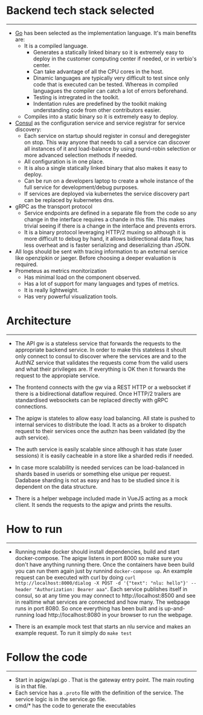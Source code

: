 # Backend tech stack selected
******

  - [Go](https://golang.org/) has been selected as the implementation language. It's main benefits are:
    - It is a compiled language. 
      - Generates a statically linked binary so it is extremely easy to deploy in the customer computing center if needed, or in verbio's center.
      - Can take advantage of all the CPU cores in the host.
      - Dinamic languages are typically very difficult to test since only code that is executed can be tested. Whereas in compiled languagues the compiler can catch a lot of errors beforehand.
      - Testing is intregrated in the toolkit.
      - Indentation rules are predefined by the toolkit making understanding code from other contributors easier.
    - Compiles into a static binary so it is extremely easy to deploy.
  - [Consul](https://www.consul.io/) as the configuration service and service registrar for service discovery:
    - Each service on startup should register in consul and deregegister on stop. This way anyone that needs to call a service can discover all instances of it and load-balance by using round-robin selection or more advanced selection methods if needed.
    - All configuration is in one place.
    - It is also a single statically linked binary that also makes it easy to deploy.
    - Can be run on a developers laptop to create a whole instance of the full service for development/debug purposes.
    - If services are deployed via kubernetes the service discovery part can be replaced by kubernetes dns.
  - gRPC as the transport protocol
    - Service endpoints are defined in a separate file from the code so any change in the interface requires a chande in this file. This makes trivial seeing if there is a change in the interface and prevents errors.
    - It is a binary protocol leveraging HTTP/2 muxing so although it is more difficult to debug by hand, it allows bidirectional data flow, has less overheat and is faster serializing and deserializing than JSON.
  - All logs should be sent with tracing information to an external service like openzipkin or jaeger. Before choosing a deeper evaluation is required. 
  - Prometeus as metrics monitorization
    - Has minimal load on the component observed.
    - Has a lot of support for many languages and types of metrics.
    - It is really lightweight.
    - Has very powerful visualization tools.


# Architecture 
******

  - The API gw is a stateless service that forwards the requests to the appropriate backend service. In order to make this stateless it shoult only connect to consul to discover where the services are and to the AuthNZ service that validates the requests come from the valid users and what their privileges are. If everything is OK then it forwards the request to the appropiate service.
  - The frontend connects with the gw via a REST HTTP or a websocket if there is a bidirectional dataflow required. Once HTTP/2 trailers are standardised websockets can be replaced directly with gRPC connections.
  - The apigw is stateles to allow easy load balancing. All state is pushed to internal services to distribute the load. It acts as a broker to dispatch request to their services once the authzn has been validated (by the auth service). 
  - The auth service is easily scalable since although it has state (user sessions) it is easily cacheable in a store like a sharded redis if needed.
  - In case more scalability is needed services can be load-balanced in shards based in userids or something else unique per request. Dadabase sharding is not as easy and has to be studied since it is dependent on the data structure. 

  - There is a helper webpage included made in VueJS acting as a mock client. It sends the requests to the apigw and prints the results. 

# How to run
*******

  - Running make docker should install dependencies, build and start docker-compose. The apigw listens in port 8000 so make sure you don't have anything running there. Once the containers have been build you can run them again just by runnind `docker-compose up`. An example request can be executed with curl by doing `curl http://localhost:8000/dialog -X POST -d '{"text": "nlu: hello"}' --header "Authorization: Bearer aaa"`. Each service publishes itself in consul, so at any time you may connect to http://localhost:8500 and see in realtime what services are connected and how many. The webpage runs in port 8080. So once everything has been built and is up-and-running load http://localhost:8080 in your browser to run the webpage.

  - There is an example mock test that starts an nlu service and makes an example request. To run it simply do `make test`

# Follow the code
*******

  - Start in apigw/api.go . That is the gateway entry point. The main routing is in that file. 
  - Each service has a `.proto` file with the definition of the service. The service logic is in the service.go file.
  - cmd/* has the code to generate the executables  
 

 
